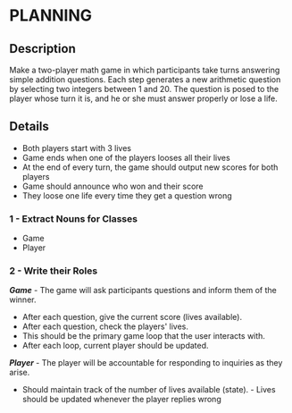 # PLANNING


## Description

Make a two-player math game in which participants take turns answering simple addition questions. Each step generates a new arithmetic question by selecting two integers between 1 and 20. The question is posed to the player whose turn it is, and he or she must answer properly or lose a life.

## Details

- Both players start with 3 lives
- Game ends when one of the players looses all their lives
- At the end of every turn, the game should output new scores for both players
- Game should announce who won and their score
- They loose one life every time they get a question wrong

### 1 - Extract Nouns for Classes
- Game
- Player

### 2 - Write their Roles

**_Game_** - The game will ask participants questions and inform them of the winner.

- After each question, give the current score (lives available).
- After each question, check the players' lives. 
- This should be the primary game loop that the user interacts with. 
- After each loop, current player should be updated.

**_Player_** - The player will be accountable for responding to inquiries as they arise.

- Should maintain track of the number of lives available (state). - Lives should be updated whenever the player replies wrong